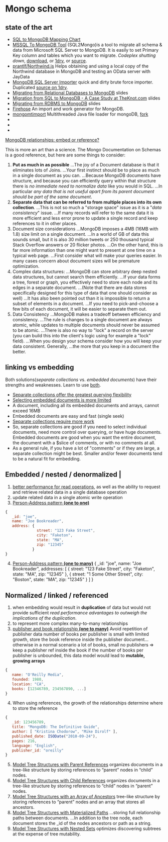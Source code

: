 # Mongo schema

## state of the art

+ [SQL to MongoDB Mapping Chart](https://docs.mongodb.com/manual/reference/sql-comparison/)
+ [MSSQL To MongoDB Tool](https://mssql2mongo.codeplex.com/) (SQL2Mongo)is a tool to migrate all schema & data from Microsoft SQL Server to MongoDB. It is easily to set Primary Key column and tables which you want to migrate. 
_Codeplex shutting down_, [download](https://mssql2mongo.codeplex.com/downloads/get/684290), or [1drv](https://1drv.ms/u/s!As0cxZAk26SzjMEzfosSkRmeiQbzCA), or [source](https://mssql2mongo.codeplex.com/SourceControl/latest).
+ [prantlf/Northwind.js](https://gist.github.com/prantlf/2afd29c30130c9beef64) Helps obtaining and using a local copy of the Northwind database in MongoDB and testing an OData server with JayData 
+ [MongoDB SQL Server Importer](https://sql2mongo.codeplex.com/SourceControl/latest#src/MongoSqlImporter/MongoSqlImporter/Program.cs) quick and dirty brute force importer. Duplicated [source on 1drv](https://1drv.ms/u/s!As0cxZAk26SzjME0fHrz5_fMUfpmjw).
+ [Migrating from Relational Databases to MongoDB](https://www.slideshare.net/matkeep/migrating-from-relational-databases-to-mongodb) slides
+ [Migration from SQL to MongoDB - A Case Study at TheKnot.com](https://www.slideshare.net/mongodb/migration-from-sql-to-mongodb-a-case-study-at-theknotcom) slides
+ [Migrating from RDBMS to MongoDB](https://www.slideshare.net/mongodb/migrating-from-rdbms-to-mongodb) slides
+ [Firehose](https://github.com/breinero/Firehose) An import and work generator for MongoDB. 
+ [mongomtimport](https://github.com/buzzm/mongomtimport/blob/master/README.md) Multithreaded Java file loader for mongoDB, [fork](https://github.com/mongodb-labs/mongomtimport)
+ []()
+ []()
+ []()

[MongoDB relationships: embed or reference?](http://stackoverflow.com/questions/5373198/mongodb-relationships-embed-or-reference#5373969)

This is more an art than a science. 
The Mongo Documentation on Schemas is a good reference, but here are some things to consider:
1. **Put as much in as possible**
...The joy of a Document database is that it eliminates lots of Joins. 
...Your first instinct should be to place as much in a single document as you can. 
...Because MongoDB documents have structure, and because you can efficiently query within that structure there is _no immediate need to normalize data_ like you would in SQL. 
...In particular _any data that is not useful apart from its parent document should be part of the same document_.
2. **Separate data that can be referred to from multiple places into its own collection**.
...This is not so much a "storage space" issue as it is a "_data consistency_" issue. 
...If many records will refer to the same data it is more efficient and less error prone to update a single record and keep references to it in other places.
3. Document size considerations
...MongoDB imposes a 4MB (16MB with 1.8) size limit on a single document. 
...In a world of GB of data this sounds small, but it is also 30 million tweets or 250 thousand typical Stack Overflow answers or 20 flicker photos. 
...On the other hand, this is far more information than one might want to present at one time on a typical web page. 
...First consider what will make your queries easier. In many cases concern about document sizes will be premature optimization.
4. Complex data structures:
...MongoDB can store arbitrary deep nested data structures, but cannot search them efficiently. 
...If your data forms a tree, forest or graph, you effectively need to store each node and its edges in a separate document. 
...(Note that there are data stores specifically designed for this type of data that one should consider as well)
...It has also been pointed out than it is impossible to return a subset of elements in a document. 
...If you need to pick-and-choose a few bits of each document, it will be easier to separate them out.
5. Data Consistency
...MongoDB makes a tradeoff between efficiency and consistency. 
...The rule is changes to a single document are always atomic, while updates to multiple documents should never be assumed to be atomic. 
...There is also no way to "lock" a record on the server (you can build this into the client's logic using for example a "lock" field). 
...When you design your schema consider how you will keep your data consistent. Generally, 
...the more that you keep in a document the better.

## linking vs embedding

Both solutions(_separate collections_ vs. _embedded documents_) have their strengths and weaknesses. Learn to use [both](http://openmymind.net/Multiple-Collections-Versus-Embedded-Documents/).
- [Separate collections offer the greatest querying flexibility](http://openmymind.net/Multiple-Collections-Versus-Embedded-Documents/#4)
- [Selecting embedded documents is more limited](http://openmymind.net/Multiple-Collections-Versus-Embedded-Documents/#5)
- A document, including all its embedded documents and arrays, cannot exceed 16MB
- Embedded documents are easy and fast (single seek)
- [Separate collections require more work](http://openmymind.net/Multiple-Collections-Versus-Embedded-Documents/#7)
- So, separate collections are good if you need to select individual documents, need more control over querying, or have huge documents.
Embedded documents are good when you want the entire document, the document with a $slice of comments, or with no comments at all.
- As a general rule, if you have a lot of "comments" or if they are large, a separate collection might be best. 
Smaller and/or fewer documents tend to be a natural fit for embedding.

## Embedded / nested / denormalized | 

1. [better performance for read operations](https://docs.mongodb.com/manual/core/data-model-design/), as well as the ability to request and retrieve related data in a single database operation
2. update related data in a single atomic write operation
3. [Person-Address pattern **(one to one)**](https://docs.mongodb.com/manual/tutorial/model-embedded-one-to-one-relationships-between-documents/#data-modeling-example-one-to-one)
```js
{
   _id: "joe",
   name: "Joe Bookreader",
   address: {
              street: "123 Fake Street",
              city: "Faketon",
              state: "MA",
              zip: "12345"
            }
}
``` 
4. [Person-Address pattern **(one to many)**](https://docs.mongodb.com/manual/tutorial/model-embedded-one-to-many-relationships-between-documents/)
{
   _id: "joe",
   name: "Joe Bookreader",
   addresses: [
                {
                  street: "123 Fake Street",
                  city: "Faketon",
                  state: "MA",
                  zip: "12345"
                },
                {
                  street: "1 Some Other Street",
                  city: "Boston",
                  state: "MA",
                  zip: "12345"
                }
              ]
 }




## Normalized / linked / referenced
1. when embedding would result in **duplication** of data but would not provide sufficient _read performance advantages to outweigh the implications of the duplication_.
2. to represent more complex many-to-many relationships
3. [publisher and book relationship **(one to many)**](https://docs.mongodb.com/manual/tutorial/model-referenced-one-to-many-relationships-between-documents/#data-modeling-publisher-and-books)
Avoid repetition of publisher data
number of books per publisher is small with limited growth, store the book reference inside the publisher document… 
otherwise in a normal scenario a lot of books, small no publishers => keep a publisher ref inside the book
if the number of books per publisher is unbounded, this data model would lead to **mutable, growing arrays**
```js
{
   name: "O'Reilly Media",
   founded: 1980,
   location: "CA",
   books: [12346789, 234567890, ...]
}
``` 
4. When using references, the growth of the relationships determine where to store the reference
```js
{
   _id: 123456789,
   title: "MongoDB: The Definitive Guide",
   author: [ "Kristina Chodorow", "Mike Dirolf" ],
   published_date: ISODate("2010-09-24"),
   pages: 216,
   language: "English",
   publisher_id: "oreilly"
}
```
5. [Model Tree Structures with Parent References](https://docs.mongodb.com/manual/tutorial/model-tree-structures-with-parent-references/) 
organizes documents in a tree-like structure by storing references to “parent” nodes in “child” nodes.
6. [Model Tree Structures with Child References](https://docs.mongodb.com/manual/tutorial/model-tree-structures-with-child-references/)
organizes documents in a tree-like structure by storing references to “child” nodes in “parent” nodes.
7. [Model Tree Structures with an Array of Ancestors](https://docs.mongodb.com/manual/tutorial/model-tree-structures-with-ancestors-array/)
tree-like structure by storing references to “parent” nodes and an array that stores all ancestors.
8. [Model Tree Structures with Materialized Paths](https://docs.mongodb.com/manual/tutorial/model-tree-structures-with-materialized-paths/)
...storing full relationship paths between documents. 
...In addition to the tree node, each document stores the _id of the nodes ancestors or path as a string.
9. [Model Tree Structures with Nested Sets](https://docs.mongodb.com/manual/tutorial/model-tree-structures-with-nested-sets/)
optimizes discovering subtrees at the expense of tree mutability.



